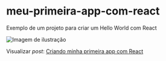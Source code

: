 # meu-primeira-app-com-react
Exemplo de um projeto para criar um Hello World com React

![Imagem de ilustração](http://blog.matheuscastiglioni.com.br/arquivo/download/posts/2018/02/criando-minha-primeira-app-com-react.jp)

Visualizar *post*: [Criando minha primeira app com React](http://blog.matheuscastiglioni.com.br/criando-minha-primeira-app-com-react)
